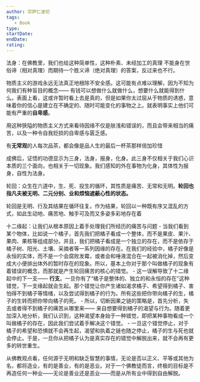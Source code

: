 ```yaml
---
author: 宗萨仁波切
tags: 
   - Book 
type:
startDate: 
endDate:
rating: 
---
```



法身：在佛教里，我们也给这种简单性，这种朴素、未经加工的真理
	不能身在世俗谛（相对真理）而期待一个胜义谛（绝对真理）的答案，反过来也不行。


物质主义的游戏永远无法真正地根除不安全感。这可能有点难以理解，因为不知为何我们有种盲目的概念—— 有钱可以想做什么就做什么，想要什么就能得到什么。表面上看，这或许暂时看上去是真的，但是如果你太过屈从于物质的诱惑，意味着你的信心是建立在不确定的、随时可能变化的事物之上。就表明事实上他们可能有严重的**自卑感**。

用这种狭隘的物质主义方式来看待因缘不仅是肤浅和错误的，而且会带来相当的痛苦，以及一种令自我贬损的自卑感与匮乏感。


有**无常观**的人每次品茶，都会像是品人生的最后一杯茶那样倍加珍惜


成佛后，证悟的功德显示为三身，法身，报身，化身。此三身不仅相关于我们心识本质的三个面向，也相关于一切现象。我们感知的外在事物为化身，其体性为报身，自性为法身。

轮回：众生在六道中，生、死、投生的循环，其性质是痛苦、无常和无明。**轮回也指凡夫被无明、二元分别、业和烦恼遮蔽心性的状态。**

轮回是无明、行及其结果在循环往复。作为结果，轮回以一种既有序又混乱的方式，如此生动地、痛苦地、触手可及而又多姿多彩地存在着


十二缘起：让我们从根本原因上着手处理我们所经历的痛苦与问题
	- 当我们看到某个物体，比如说一个橘子，首先我们把橘子看成一个整体，而不是果皮、果汁、果肉、果核等组成部分。并且，我们把橘子看成是一个独立的存在，而不是依存于橘子树、阳光、土壤、采摘者等一系列因缘的存在。在我们的经验中，橘子好像是永恒的实体，而不是一个会腐败发霉，或者会和唾液混合在一起被消化掉，然后变成大小便排出体外的暂时存在的现象。所以，基本上你对于那个叫做橘子的现象有着错误的概念，而那就是产生轮回痛苦的核心的错觉。
	- 这一误解导致了十二缘起中的下一支—— **行支**。一旦你有了“橘子是整体的、独立的和永恒的存在”这种错觉，下一支缘起就会生起。那个错觉让你产生诸如渴求橘子、希望得到橘子、害怕得不到橘子等情绪，以及尝试得到橘子的行为。所有这些把你带向橘子的生，橘子的生转而把你带向橘子的死。
	- 所以，切断因果之链的策略是，首先分析，失去或者得不到橘子的痛苦从哪里来—— 来自想要得到橘子的渴望与行为。随着更加深入地分析，我们认识到，这种渴望本身始于一种错觉，即把某种事物看成一个叫做橘子的存在，因此我们尝试着手解决这个错觉。
	- 一旦这个错觉停止，对于橘子的希望和恐惧就不会再生起，渴望和执着之链也随之停止，橘子的生与死也就会停止。于是，一旦你从把橘子认为是真实存在的错觉中解脱出来，就不会再有更多的转世重生。



从佛教观点看，任何源于无明和缺乏智慧的事情，无论是否以正义、平等或其他为名，都将造业，有的是善业，有的是恶业。对于一个佛教徒而言，终极的目标是不再造任何一种业——无论是善业还是恶业——而是从所有业中得到自由解脱。







